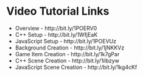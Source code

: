 # Video Tutorial Links

<ul>
  <li>Overview - http://bit.ly/1POERV0</li>
  <li>C++ Setup - http://bit.ly/1WfjEaK</li>
  <li>JavaScript Setup - http://bit.ly/1POEVUz</li>
  <li>Background Creation - http://bit.ly/1jNKKVz</li>
  <li>Game Item Creation - http://bit.ly/1k7gPar</li>
  <li>C++ Scene Creation - http://bit.ly/1ilbzyw</li>
  <li>JavaScript Scene Creation - http://bit.ly/1kg4cKf</li>
</ul>
